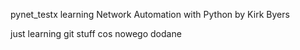 pynet_testx
learning Network Automation with Python by Kirk  Byers

just learning git stuff
cos nowego dodane
